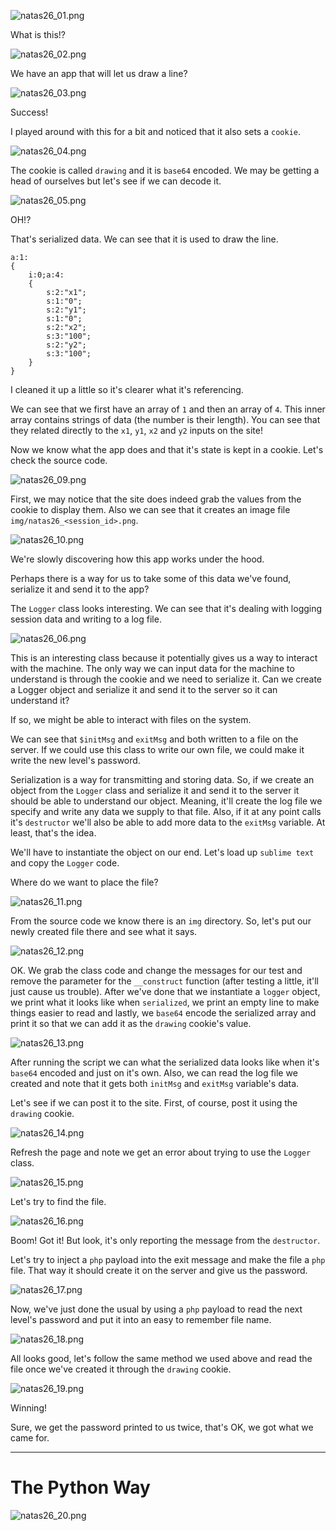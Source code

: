 ![natas26_01.png](https://raw.githubusercontent.com/ToasterMouse/WriteupsAndCTFs/main/overthewire/natas/images/natas26_01.png)

What is this!?

![natas26_02.png](https://raw.githubusercontent.com/ToasterMouse/WriteupsAndCTFs/main/overthewire/natas/images/natas26_02.png)

We have an app that will let us draw a line?

![natas26_03.png](https://raw.githubusercontent.com/ToasterMouse/WriteupsAndCTFs/main/overthewire/natas/images/natas26_03.png)

Success!

I played around with this for a bit and noticed that it also sets a `cookie`.

![natas26_04.png](https://raw.githubusercontent.com/ToasterMouse/WriteupsAndCTFs/main/overthewire/natas/images/natas26_04.png)

The cookie is called `drawing` and it is `base64` encoded. We may be getting a head of ourselves but let's see if we can decode it.

![natas26_05.png](https://raw.githubusercontent.com/ToasterMouse/WriteupsAndCTFs/main/overthewire/natas/images/natas26_05.png)

OH!?

That's serialized data. We can see that it is used to draw the line.

```
a:1:
{
	i:0;a:4:
	{
		s:2:"x1";
		s:1:"0";
		s:2:"y1";
		s:1:"0";
		s:2:"x2";
		s:3:"100";
		s:2:"y2";
		s:3:"100";
	}
}
```

I cleaned it up a little so it's clearer what it's referencing.

We can see that we first have an array of `1` and then an array of `4`. This inner array contains strings of data (the number is their length). You can see that they related directly to the `x1`, `y1`, `x2` and `y2` inputs on the site!

Now we know what the app does and that it's state is kept in a cookie. Let's check the source code.

![natas26_09.png](https://raw.githubusercontent.com/ToasterMouse/WriteupsAndCTFs/main/overthewire/natas/images/natas26_09.png)

First, we may notice that the site does indeed grab the values from the cookie to display them. Also we can see that it creates an image file `img/natas26_<session_id>.png`.

![natas26_10.png](https://raw.githubusercontent.com/ToasterMouse/WriteupsAndCTFs/main/overthewire/natas/images/natas26_10.png)

We're slowly discovering how this app works under the hood.

Perhaps there is a way for us to take some of this data we've found, serialize it and send it to the app?

The `Logger` class looks interesting. We can see that it's dealing with logging session data and writing to a log file.

![natas26_06.png](https://raw.githubusercontent.com/ToasterMouse/WriteupsAndCTFs/main/overthewire/natas/images/natas26_06.png)

This is an interesting class because it potentially gives us a way to interact with the machine. The only way we can input data for the machine to understand is through the cookie and we need to serialize it. Can we create a Logger object and serialize it and send it to the server so it can understand it?

If so, we might be able to interact with files on the system. 

We can see that `$initMsg` and `exitMsg` and both written to a file on the server. If we could use this class to write our own file, we could make it write the new level's password.

Serialization is a way for transmitting and storing data. So, if we create an object from the `Logger` class and serialize it and send it to the server it should be able to understand our object. Meaning, it'll create the log file we specify and write any data we supply to that file. Also, if it at any point calls it's `destructor` we'll also be able to add more data to the `exitMsg` variable. At least, that's the idea.

We'll have to instantiate the object on our end. Let's load up `sublime text` and copy the `Logger` code.

Where do we want to place the file?

![natas26_11.png](https://raw.githubusercontent.com/ToasterMouse/WriteupsAndCTFs/main/overthewire/natas/images/natas26_11.png)

From the source code we know there is an `img` directory. So, let's put our newly created file there and see what it says.

![natas26_12.png](https://raw.githubusercontent.com/ToasterMouse/WriteupsAndCTFs/main/overthewire/natas/images/natas26_12.png)

OK. We grab the class code and change the messages for our test and remove the parameter for the `__construct` function (after testing a little, it'll just cause us trouble). After we've done that we instantiate a `logger` object, we print what it looks like when `serialized`, we print an empty line to make things easier to read and lastly, we `base64` encode the serialized array and print it so that we can add it as the `drawing` cookie's value.

![natas26_13.png](https://raw.githubusercontent.com/ToasterMouse/WriteupsAndCTFs/main/overthewire/natas/images/natas26_13.png)

After running the script we can what the serialized data looks like when it's `base64` encoded and just on it's own. Also, we can read the log file we created and note that it gets both `initMsg` and `exitMsg` variable's data.

Let's see if we can post it to the site. First, of course, post it using the `drawing` cookie.

![natas26_14.png](https://raw.githubusercontent.com/ToasterMouse/WriteupsAndCTFs/main/overthewire/natas/images/natas26_14.png)

Refresh the page and note we get an error about trying to use the `Logger` class.

![natas26_15.png](https://raw.githubusercontent.com/ToasterMouse/WriteupsAndCTFs/main/overthewire/natas/images/natas26_15.png)

Let's try to find the file.

![natas26_16.png](https://raw.githubusercontent.com/ToasterMouse/WriteupsAndCTFs/main/overthewire/natas/images/natas26_16.png)

Boom! Got it! But look, it's only reporting the message from the `destructor`.

Let's try to inject a `php` payload into the exit message and make the file a `php` file. That way it should create it on the server and give us the password.

![natas26_17.png](https://raw.githubusercontent.com/ToasterMouse/WriteupsAndCTFs/main/overthewire/natas/images/natas26_17.png)

Now, we've just done the usual by using a `php` payload to read the next level's password and put it into an easy to remember file name.

![natas26_18.png](https://raw.githubusercontent.com/ToasterMouse/WriteupsAndCTFs/main/overthewire/natas/images/natas26_18.png)

All looks good, let's follow the same method we used above and read the file once we've created it through the `drawing` cookie.

![natas26_19.png](https://raw.githubusercontent.com/ToasterMouse/WriteupsAndCTFs/main/overthewire/natas/images/natas26_19.png)

Winning!

Sure, we get the password printed to us twice, that's OK, we got what we came for.

---

# The Python Way

![natas26_20.png](https://raw.githubusercontent.com/ToasterMouse/WriteupsAndCTFs/main/overthewire/natas/images/natas26_20.png)
